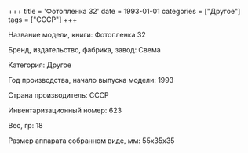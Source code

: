 +++
title = 'Фотопленка 32'
date = 1993-01-01
categories = ["Другое"]
tags = ["СССР"]
+++

Название модели, книги: Фотопленка 32

Бренд, издательство, фабрика, завод: Свема

Категория: Другое

Год производства, начало выпуска модели: 1993

Страна производитель: СССР

Инвентаризационный номер: 623

Вес, гр: 18

Размер аппарата  собранном виде, мм: 55х35х35

